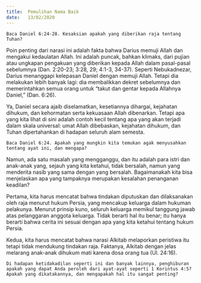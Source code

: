 ```yaml
---
title:  Pemulihan Nama Baik
date:   13/02/2020
---
```


`Baca Daniel 6:24-28. Kesaksian apakah yang diberikan raja tentang Tuhan?`

Poin penting dari narasi ini adalah fakta bahwa Darius memuji Allah dan mengakui kedaulatan Allah. Ini adalah puncak, bahkan klimaks, dari pujian atau ungkapan pengakuan yang diberikan kepada Allah dalam pasal-pasal sebelumnya (Dan. 2:20-23; 3:28, 29; 4:1-3, 34-37). Seperti Nebukadnezar, Darius menanggapi kelepasan Daniel dengan memuji Allah. Tetapi dia melakukan lebih banyak lagi: dia membalikkan dekret sebelumnya dan memerintahkan semua orang untuk “takut dan gentar kepada Allahnya Daniel,” (Dan. 6:26).

Ya, Daniel secara ajaib diselamatkan, kesetiannya dihargai, kejahatan dihukum, dan kehormatan serta kekuasaan Allah dibenarkan. Tetapi apa yang kita lihat di sini adalah contoh kecil tentang apa yang akan terjadi dalam skala universal: umat Allah dibebaskan, kejahatan dihukum, dan Tuhan dipertahankan di hadapan seluruh alam semesta.

`Baca Daniel 6:24. Apakah yang mungkin kita temukan agak menyusahkan tentang ayat ini, dan mengapa?`

Namun, ada satu masalah yang mengganggu, dan itu adalah para istri dan anak-anak yang, sejauh yang kita ketahui, tidak bersalah, namun yang menderita nasib yang sama dengan yang bersalah. Bagaimanakah kita bisa menjelaskan apa yang tampaknya merupakan kesalahan penanganan keadilan?

Pertama, kita harus mencatat bahwa tindakan diputuskan dan dilaksanakan oleh raja menurut hukum Persia, yang mencakup keluarga dalam hukuman pelakunya. Menurut prinsip kuno, seluruh keluarga memikul tanggung jawab atas pelanggaran anggota keluarga. Tidak berarti hal itu benar; itu hanya berarti bahwa cerita ini sesuai dengan apa yang kita ketahui tentang hukum Persia.

Kedua, kita harus mencatat bahwa narasi Alkitab melaporkan peristiwa itu tetapi tidak mendukung tindakan raja. Faktanya, Alkitab dengan jelas melarang anak-anak dihukum mati karena dosa orang tua (Ul. 24:16).

`Di hadapan ketidakadilan seperti ini dan banyak lainnya, penghiburan apakah yang dapat Anda peroleh dari ayat-ayat seperti 1 Korintus 4:5? Apakah yang dikatakannya, dan mengapakah hal itu sangat penting?`